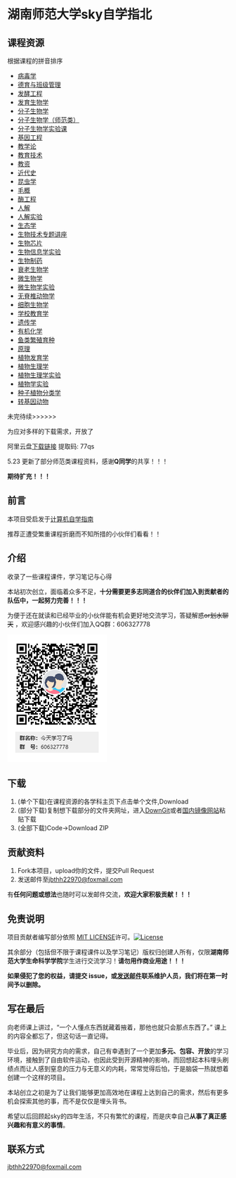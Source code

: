 # 湖南师范大学sky自学指北

## 课程资源
根据课程的拼音排序
- [病毒学](https://github.com/shengs-UCAS/hunnu-sky/tree/main/%E7%97%85%E6%AF%92%E5%AD%A6)
- [德育与班级管理](https://github.com/shengs-UCAS/hunnu-sky/tree/main/德育与班级管理)
- [发酵工程](https://github.com/shengs-UCAS/hunnu-sky/tree/main/发酵工程)
- [发育生物学](https://github.com/shengs-UCAS/hunnu-sky/tree/main/发育生物学)
- [分子生物学](https://github.com/shengs-UCAS/hunnu-sky/tree/main/分子生物学)
- [分子生物学（师范类）](https://github.com/shengs-UCAS/hunnu-sky/tree/main/分子生物学（师范类）)
- [分子生物学实验课](https://github.com/shengs-UCAS/hunnu-sky/tree/main/分子生物学实验课)
- [基因工程](https://github.com/shengs-UCAS/hunnu-sky/tree/main/基因工程)
- [教学论](https://github.com/shengs-UCAS/hunnu-sky/tree/main/教学论)
- [教育技术](https://github.com/shengs-UCAS/hunnu-sky/tree/main/教育技术)
- [教资](https://github.com/shengs-UCAS/hunnu-sky/tree/main/教资)
- [近代史](https://github.com/shengs-UCAS/hunnu-sky/tree/main/近代史)
- [昆虫学](https://github.com/shengs-UCAS/hunnu-sky/tree/main/昆虫学)
- [毛概](https://github.com/shengs-UCAS/hunnu-sky/tree/main/毛概)
- [酶工程](https://github.com/shengs-UCAS/hunnu-sky/tree/main/酶工程)
- [人解](https://github.com/shengs-UCAS/hunnu-sky/tree/main/人解)
- [人解实验](https://github.com/shengs-UCAS/hunnu-sky/tree/main/人解实验)
- [生态学](https://github.com/shengs-UCAS/hunnu-sky/tree/main/生态学)
- [生物技术专题讲座](https://github.com/shengs-UCAS/hunnu-sky/tree/main/生物技术专题讲座)
- [生物芯片](https://github.com/shengs-UCAS/hunnu-sky/tree/main/生物芯片)
- [生物信息学实验](https://github.com/shengs-UCAS/hunnu-sky/tree/main/生物信息学实验)
- [生物制药](https://github.com/shengs-UCAS/hunnu-sky/tree/main/生物制药)
- [衰老生物学](https://github.com/shengs-UCAS/hunnu-sky/tree/main/衰老生物学)
- [微生物学](https://github.com/shengs-UCAS/hunnu-sky/tree/main/微生物学)
- [微生物学实验](https://github.com/shengs-UCAS/hunnu-sky/tree/main/微生物实验)
- [无脊椎动物学](https://github.com/shengs-UCAS/hunnu-sky/tree/main/无脊椎动物学)
- [细胞生物学](https://github.com/shengs-UCAS/hunnu-sky/tree/main/细胞生物学)
- [学校教育学](https://github.com/shengs-UCAS/hunnu-sky/tree/main/学校教育学)
- [遗传学](https://github.com/shengs-UCAS/hunnu-sky/tree/main/遗传学)
- [有机化学](https://github.com/shengs-UCAS/hunnu-sky/tree/main/有机化学)
- [鱼类繁殖育种](https://github.com/shengs-UCAS/hunnu-sky/tree/main/鱼类繁殖育种)
- [原理](https://github.com/shengs-UCAS/hunnu-sky/tree/main/原理)
- [植物发育学](https://github.com/shengs-UCAS/hunnu-sky/tree/main/植发)
- [植物生理学](https://github.com/shengs-UCAS/hunnu-sky/tree/main/植物生理学)
- [植物生理学实验](https://github.com/shengs-UCAS/hunnu-sky/tree/main/植物生理学实验课)
- [植物学实验](https://github.com/shengs-UCAS/hunnu-sky/tree/main/植物学实验)
- [种子植物分类学](https://github.com/shengs-UCAS/hunnu-sky/tree/main/种子植物分类学)
- [转基因动物](https://github.com/shengs-UCAS/hunnu-sky/tree/main/转基因动物)


未完待续>>>>>>

为应对多样的下载需求，开放了

阿里云盘[下载链接](https://www.aliyundrive.com/s/2FsTivi2rLs) 提取码: 77qs

5.23 更新了部分师范类课程资料，感谢**Q同学**的共享！！！

**期待扩充！！！**


## 前言
本项目受启发于[计算机自学指南](https://csdiy.wiki)

推荐正遭受繁重课程折磨而不知所措的小伙伴们看看！！


## 介绍
收录了一些课程课件，学习笔记与心得

本站初次创立，面临着众多不足，**十分需要更多志同道合的伙伴们加入到贡献者的队伍中，一起努力完善！！！**

为便于还在就读和已经毕业的小伙伴能有机会更好地交流学习，答疑解惑~~or划水聊天~~ ，欢迎感兴趣的小伙伴们加入QQ群：606327778

![](今天学习了吗群二维码.png)


## 下载
1. (单个下载)在课程资源的各学科主页下点击单个文件,Download
2. (部分下载)复制想下载部分的文件夹网址，进入[DownGit](https://minhaskamal.github.io/DownGit/#/home)或者[国内镜像网站](http://tool.mkblog.cn/downgit/#/home)粘贴下载
3. (全部下载)Code->Download ZIP


## 贡献资料
1. Fork本项目，upload你的文件，提交Pull Request
2. 发送邮件至[jbthh22970@foxmail.com](mailto:jbthh22970@foxmail.com)

有**任何问题或想法**也随时可以发邮件交流，**欢迎大家积极贡献！！！**


## 免责说明
项目贡献者编写部分依照 [MIT LICENSE](https://www.tawesoft.co.uk/kb/article/mit-license-faq)许可。[![License](https://i.creativecommons.org/l/by-nc-sa/4.0/80x15.png)](http://creativecommons.org/licenses/by-nc-sa/4.0/)

其余部分（包括但不限于课程课件以及学习笔记）版权归创建人所有，仅限**湖南师范大学生命科学学院**学生进行交流学习！**请勿用作商业用途！！！**

**如果侵犯了您的权益，请提交 issue，或[发送邮件](mailto:jbthh22970@foxmail.com)联系维护人员，我们将在第一时间予以删除。**

## 写在最后
向老师课上讲过，“一个人懂点东西就藏着掖着，那他也就只会那点东西了。” 课上的内容全都忘了，但这句话一直记得。

毕业后，因为研究方向的需求，自己有幸遇到了一个更加**多元、包容、开放**的学习环境，接触到了自由软件运动，也因此受到开源精神的影响，而回想起本科埋头刷绩点而让人感到窒息的压力与无意义的内耗，常常觉得后怕，于是脑袋一热就想着创建一个这样的项目。

本站创立之初是为了让我们能够更加高效地在课程上达到自己的需求，然后有更多机会探索其他的事，而不是仅仅是埋头背书。

希望以后回顾起sky的四年生活，不只有繁忙的课程，而是庆幸自己**从事了真正感兴趣和有意义的事情**。

## 联系方式
[jbthh22970@foxmail.com](mailto:jbthh22970@foxmail.com)
